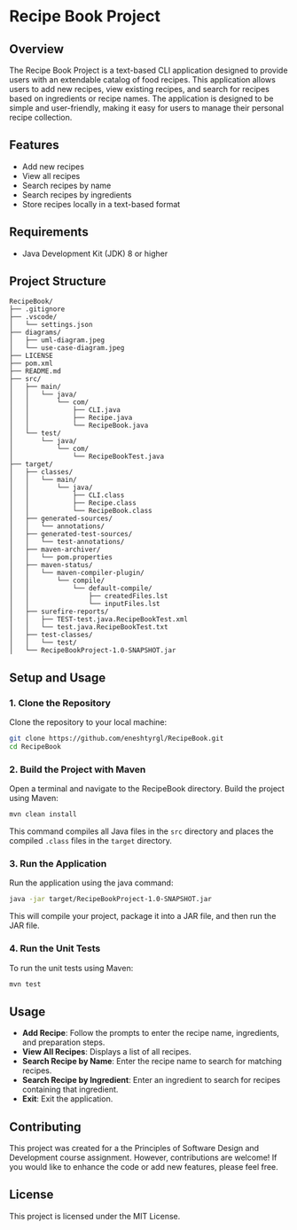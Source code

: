 # Recipe Book Project

## Overview
The Recipe Book Project is a text-based CLI application designed to provide users with an extendable catalog of food recipes. This application allows users to add new recipes, view existing recipes, and search for recipes based on ingredients or recipe names. The application is designed to be simple and user-friendly, making it easy for users to manage their personal recipe collection.

## Features
- Add new recipes
- View all recipes
- Search recipes by name
- Search recipes by ingredients
- Store recipes locally in a text-based format

## Requirements
- Java Development Kit (JDK) 8 or higher

## Project Structure
```
RecipeBook/
├── .gitignore
├── .vscode/
│   └── settings.json
├── diagrams/
│   ├── uml-diagram.jpeg
│   └── use-case-diagram.jpeg
├── LICENSE
├── pom.xml
├── README.md
├── src/
│   ├── main/
│   │   └── java/
│   │       └── com/
│   │           ├── CLI.java
│   │           ├── Recipe.java
│   │           └── RecipeBook.java
│   └── test/
│       └── java/
│           └── com/
│               └── RecipeBookTest.java
├── target/
│   ├── classes/
│   │   └── main/
│   │       └── java/
│   │           ├── CLI.class
│   │           ├── Recipe.class
│   │           └── RecipeBook.class
│   ├── generated-sources/
│   │   └── annotations/
│   ├── generated-test-sources/
│   │   └── test-annotations/
│   ├── maven-archiver/
│   │   └── pom.properties
│   ├── maven-status/
│   │   └── maven-compiler-plugin/
│   │       └── compile/
│   │           └── default-compile/
│   │               ├── createdFiles.lst
│   │               └── inputFiles.lst
│   ├── surefire-reports/
│   │   ├── TEST-test.java.RecipeBookTest.xml
│   │   └── test.java.RecipeBookTest.txt
│   ├── test-classes/
│   │   └── test/
│   └── RecipeBookProject-1.0-SNAPSHOT.jar
```

## Setup and Usage

### 1. Clone the Repository
Clone the repository to your local machine:
```sh
git clone https://github.com/eneshtyrgl/RecipeBook.git
cd RecipeBook
```

### 2. Build the Project with Maven
Open a terminal and navigate to the RecipeBook directory. Build the project using Maven:
```sh
mvn clean install
```
This command compiles all Java files in the `src` directory and places the compiled `.class` files in the `target` directory.

### 3. Run the Application
Run the application using the java command:
```sh
java -jar target/RecipeBookProject-1.0-SNAPSHOT.jar
```
This will compile your project, package it into a JAR file, and then run the JAR file.

### 4. Run the Unit Tests
To run the unit tests using Maven:
```sh
mvn test
```

## Usage
- **Add Recipe**: Follow the prompts to enter the recipe name, ingredients, and preparation steps.
- **View All Recipes**: Displays a list of all recipes.
- **Search Recipe by Name**: Enter the recipe name to search for matching recipes.
- **Search Recipe by Ingredient**: Enter an ingredient to search for recipes containing that ingredient.
- **Exit**: Exit the application.

## Contributing
This project was created for a the Principles of Software Design and Development course assignment. However, contributions are welcome! If you would like to enhance the code or add new features, please feel free.

## License
This project is licensed under the MIT License.
